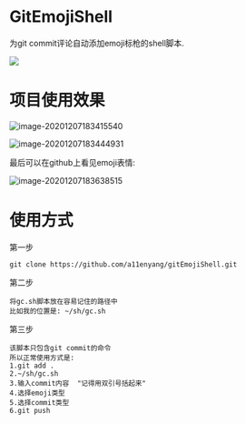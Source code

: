 # GitEmojiShell

为git commit评论自动添加emoji标枪的shell脚本.  

![](https://img.shields.io/badge/YWD-GitEmoji-orange)

# 项目使用效果

![image-20201207183415540](https://cdn.jsdelivr.net/gh/a11enyang/Picture/img2/image-20201207183415540.png)

![image-20201207183444931](https://cdn.jsdelivr.net/gh/a11enyang/Picture/img2/image-20201207183444931.png)

最后可以在github上看见emoji表情:

![image-20201207183638515](https://cdn.jsdelivr.net/gh/a11enyang/Picture/img2/image-20201207183638515.png)



# 使用方式

第一步

```
git clone https://github.com/a11enyang/gitEmojiShell.git
```

  

第二步  

```git
将gc.sh脚本放在容易记住的路径中
比如我的位置是: ~/sh/gc.sh
```

  

第三步

```
该脚本只包含git commit的命令
所以正常使用方式是:
1.git add .
2.~/sh/gc.sh 
3.输入commit内容  "记得用双引号括起来"
4.选择emoji类型
5.选择commit类型
6.git push
```

